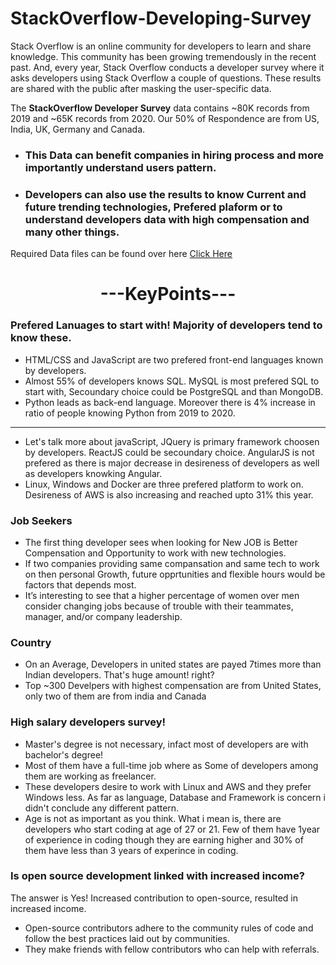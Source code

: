 # StackOverflow-Developing-Survey

Stack Overflow is an online community for developers to learn and share knowledge. This community has been growing tremendously in the recent past. And, every year, Stack Overflow conducts a developer survey where it asks developers using Stack Overflow a couple of questions. These results are shared with the public after masking the user-specific data.


The **StackOverflow Developer Survey** data contains ~80K records from 2019 and ~65K records from 2020. Our 50% of Respondence are from US, India, UK, Germany and Canada.

- ### This Data can benefit companies in hiring process and more importantly understand users pattern.
- ### Developers can also use the results to know Current and future trending technologies, Prefered plaform or to understand developers data with high compensation and many other things.

Required Data files can be found over here [Click Here](https://insights.stackoverflow.com/survey)

<center><h1>---KeyPoints---</h1></center>

### Prefered Lanuages to start with! Majority of developers tend to know these.

- HTML/CSS and JavaScript are two prefered front-end languages known by developers.
- Almost 55% of developers knows SQL. MySQL is most prefered SQL to start with, Secoundary choice could be PostgreSQL and than MongoDB.
- Python leads as back-end language. Moreover there is 4% increase in ratio of people knowing Python from 2019 to 2020.

 ---
- Let's talk more about javaScript, JQuery is primary framework choosen by developers. ReactJS could be secoundary choice. AngularJS is not prefered as there is major decrease in desireness of developers as well as developers knowking Angular.
- Linux, Windows and Docker are three prefered platform to work on. Desireness of AWS is also increasing and reached upto 31% this year.

### Job Seekers

- The first thing developer sees when looking for New JOB is Better Compensation and Opportunity to work with new technologies.
- If two companies providing same compansation and same tech to work on then personal Growth, future opprtunities and flexible hours would be factors that depends most.
- It’s interesting to see that a higher percentage of women over men consider changing jobs because of trouble with their teammates, manager, and/or company leadership.

### Country

- On an Average, Developers in united states are payed 7times more than Indian developers. That's huge amount! right?
- Top ~300 Develpers with highest compensation are from United States, only two of them are from india and Canada

### High salary developers survey!

- Master's degree is not necessary, infact most of developers are with bachelor's degree!
- Most of them have a full-time job where as Some of developers among them are working as freelancer.
- These developers desire to work with Linux and AWS and they prefer Windows less. As far as language, Database and Framework is concern i didn't conclude any different pattern.
- Age is not as important as you think. What i mean is, there are developers who start coding at age of 27 or 21. Few of them have 1year of experience in coding though they are earning higher and 30% of them have less than 3 years of experince in coding.

### Is open source development linked with increased income?
The answer is Yes! Increased contribution to open-source, resulted in increased income.
- Open-source contributors adhere to the community rules of code and follow the best practices laid out by communities.
- They make friends with fellow contributors who can help with referrals.
